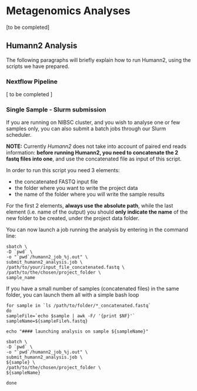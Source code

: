 # Metagenomics Analyses

[to be completed]




## Humann2 Analysis

The following paragraphs will briefly explain how to run Humann2, using the scripts we have prepared.


### Nextflow Pipeline

[ to be completed ]



### Single Sample - Slurm submission

If you are running on NIBSC cluster, and you wish to analyse one or few samples only, you can also submit a batch jobs through our Slurm scheduler.

**NOTE:**
Currently *Humann2* does not take into account of paired end reads information: **before running Humann2, you need to concatenate the 2 fastq files into one**, and use the concatenated file as input of this script.

In order to run this script you need 3 elements:

- the concatenated FASTQ input file
- the folder where you want to write the project data
- the name of the folder where you will write the sample results

For the first 2 elements, **always use the absolute path**, while the last element (i.e. name of the output) you should **only indicate the name** of the new folder to be created, under the project data folder.

You can now launch a job running the analysis by entering in the command line:

```
sbatch \
-D `pwd` \
-o "`pwd`/humann2_job_%j.out" \
submit_humann2_analysis.job \
/path/to/your/input_file_concatenated.fastq \
/path/to/the/chosen/project_folder \
sample_name

```

If you have a small number of samples (concatenated files) in the same folder, you can launch them all with a simple bash loop

```
for sample in `ls /path/to/folder/*_concatenated.fastq`
do
sampleFile=`echo $sample | awk -F/ '{print $NF}'`
sampleName=${sampleFile%.fastq}

echo "#### launching analysis on sample ${sampleName}"

sbatch \
-D `pwd` \
-o "`pwd`/humann2_job_%j.out" \
submit_humann2_analysis.job \
${sample} \
/path/to/the/chosen/project_folder \
${sampleName}

done
```
